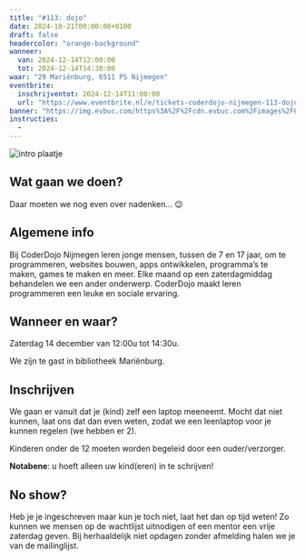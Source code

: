 ```yaml
---
title: "#113: dojo"
date: 2024-10-21T00:00:00+0100
draft: false
headercolor: "orange-background"
wanneer: 
  van: 2024-12-14T12:00:00
  tot: 2024-12-14T14:30:00
waar: "29 Mariënburg, 6511 PS Nijmegen"
eventbrite:
  inschrijventot: 2024-12-14T11:00:00
  url: "https://www.eventbrite.nl/e/tickets-coderdojo-nijmegen-113-dojo-1054089242299"
banner: "https://img.evbuc.com/https%3A%2F%2Fcdn.evbuc.com%2Fimages%2F612166599%2F187233351803%2F1%2Foriginal.20231003-180237?h=200&w=450&auto=format%2Ccompress&q=75&sharp=10&rect=0%2C199%2C480%2C240&s=169904997cd8c7134c59538d7beaa480"
instructies:
  - 
---
```


![intro plaatje](https://img.evbuc.com/https%3A%2F%2Fcdn.evbuc.com%2Fimages%2F612166599%2F187233351803%2F1%2Foriginal.20231003-180237?h=200&w=450&auto=format%2Ccompress&q=75&sharp=10&rect=0%2C199%2C480%2C240&s=169904997cd8c7134c59538d7beaa480)


## Wat gaan we doen?

Daar moeten we nog even over nadenken... 😉




<!--more-->


## Algemene info

Bij CoderDojo Nijmegen leren jonge mensen, tussen de 7 en 17 jaar, om te programmeren, websites bouwen, apps ontwikkelen, programma’s te maken, games te maken en meer. Elke maand op een zaterdagmiddag behandelen we een ander onderwerp. CoderDojo maakt leren programmeren een leuke en sociale ervaring.



## Wanneer en waar?

Zaterdag 14 december van 12:00u tot 14:30u.

We zijn te gast in bibliotheek Mariënburg.



## Inschrijven

We gaan er vanuit dat je (kind) zelf een laptop meeneemt. Mocht dat niet kunnen, laat ons dat dan even weten, zodat we een leenlaptop voor je kunnen regelen (we hebben er 2).

Kinderen onder de 12 moeten worden begeleid door een ouder/verzorger.

**Notabene**: u hoeft alleen uw kind(eren) in te schrijven!



## No show?

Heb je je ingeschreven maar kun je toch niet, laat het dan op tijd weten! Zo kunnen we mensen op de wachtlijst uitnodigen of een mentor een vrije zaterdag geven. Bij herhaaldelijk niet opdagen zonder afmelding halen we je van de mailinglijst.